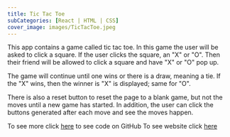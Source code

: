 ```yaml
---
title: Tic Tac Toe
subCategories: [React | HTML | CSS]
cover_image: images/TicTacToe.jpeg
---
```

This app contains a game called tic tac toe. In this game the user will be asked to click a square. If the user clicks the square, an "X" or "O". Then their friend will be allowed to click a square and have "X" or "O" pop up.

The game will continue until one wins or there is a draw, meaning a tie. If the "X" wins, then the winner is "X" is displayed; same for "O".

There is also a reset button to reset the page to a blank game, but not the moves until a new game has started. In addition, the user can click the buttons generated after each move and see the moves happen.




To see more click [here](https://github.com/MikaylaMunn/TicTacToe) to see code on GitHub
To see website click [here](https://mikaylamunn.github.io/TicTacToe/)
